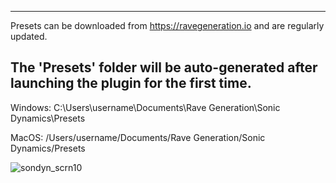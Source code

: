 ------------------------------------------------------------------------------------
Presets can be downloaded from https://ravegeneration.io and are regularly updated.

The 'Presets' folder will be auto-generated after launching the plugin for the first time.
------------------------------------------------------------------------------------

Windows:
C:\Users\username\Documents\Rave Generation\Sonic Dynamics\Presets

MacOS:
/Users/username/Documents/Rave Generation/Sonic Dynamics/Presets

![sondyn_scrn10](https://github.com/user-attachments/assets/e8e07d8d-a80a-4b2c-bd5c-c247c6da743b)
